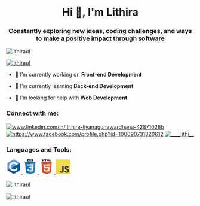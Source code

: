 <h1 align="center">Hi 👋, I'm Lithira</h1>
<h3 align="center">Constantly exploring new ideas, coding challenges, and ways to make a positive impact through software</h3>

<p align="left"> <img src="https://komarev.com/ghpvc/?username=lithiraul&label=Profile%20views&color=0e75b6&style=flat" alt="lithiraul" /> </p>

<p align="left"> <a href="https://github.com/ryo-ma/github-profile-trophy"><img src="https://github-profile-trophy.vercel.app/?username=lithiraul" alt="lithiraul" /></a> </p>

- 🔭 I’m currently working on **Front-end Development**

- 🌱 I’m currently learning **Back-end Development**

- 🤝 I’m looking for help with **Web Development**

<h3 align="left">Connect with me:</h3>
<p align="left">
<a href="https://linkedin.com/in/www.linkedin.com/in/ lithira-liyanagunawardhana-42871028b" target="blank"><img align="center" src="https://raw.githubusercontent.com/rahuldkjain/github-profile-readme-generator/master/src/images/icons/Social/linked-in-alt.svg" alt="www.linkedin.com/in/ lithira-liyanagunawardhana-42871028b" height="30" width="40" /></a>
<a href="https://fb.com/https://www.facebook.com/profile.php?id=100090731820612" target="blank"><img align="center" src="https://raw.githubusercontent.com/rahuldkjain/github-profile-readme-generator/master/src/images/icons/Social/facebook.svg" alt="https://www.facebook.com/profile.php?id=100090731820612" height="30" width="40" /></a>
<a href="https://instagram.com/____lithi__" target="blank"><img align="center" src="https://raw.githubusercontent.com/rahuldkjain/github-profile-readme-generator/master/src/images/icons/Social/instagram.svg" alt="____lithi__" height="30" width="40" /></a>
</p>

<h3 align="left">Languages and Tools:</h3>
<p align="left"> <a href="https://www.cprogramming.com/" target="_blank" rel="noreferrer"> <img src="https://raw.githubusercontent.com/devicons/devicon/master/icons/c/c-original.svg" alt="c" width="40" height="40"/> </a> <a href="https://www.w3schools.com/css/" target="_blank" rel="noreferrer"> <img src="https://raw.githubusercontent.com/devicons/devicon/master/icons/css3/css3-original-wordmark.svg" alt="css3" width="40" height="40"/> </a> <a href="https://www.w3.org/html/" target="_blank" rel="noreferrer"> <img src="https://raw.githubusercontent.com/devicons/devicon/master/icons/html5/html5-original-wordmark.svg" alt="html5" width="40" height="40"/> </a> <a href="https://developer.mozilla.org/en-US/docs/Web/JavaScript" target="_blank" rel="noreferrer"> <img src="https://raw.githubusercontent.com/devicons/devicon/master/icons/javascript/javascript-original.svg" alt="javascript" width="40" height="40"/> </a> </p>

<p><img align="center" src="https://github-readme-stats.vercel.app/api/top-langs?username=lithiraul&show_icons=true&locale=en&layout=compact" alt="lithiraul" /></p>

<p><img align="center" src="https://github-readme-streak-stats.herokuapp.com/?user=lithiraul&" alt="lithiraul" /></p>

